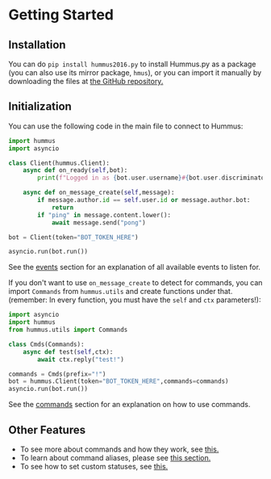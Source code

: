 # Getting Started

## Installation

You can do `pip install hummus2016.py` to install Hummus.py as a package (you can also use its mirror package, `hmus`), or you can import it manually by downloading the files at [the GitHub repository.](https://github.com/LG125YT/Hummus.py)

## Initialization

You can use the following code in the main file to connect to Hummus:
```py
import hummus
import asyncio

class Client(hummus.Client):
	async def on_ready(self,bot):
		print(f"Logged in as {bot.user.username}#{bot.user.discriminator}")

	async def on_message_create(self,message):
		if message.author.id == self.user.id or message.author.bot:
			return
		if "ping" in message.content.lower():
			await message.send("pong")

bot = Client(token="BOT_TOKEN_HERE")

asyncio.run(bot.run())
```

See the [events](features/events.md) section for an explanation of all available events to listen for.

If you don't want to use `on_message_create` to detect for commands, you can import `Commands` from `hummus.utils` and create functions under that. (remember: In every function, you must have the `self` and `ctx` parameters!):

```py
import asyncio
import hummus
from hummus.utils import Commands

class Cmds(Commands):
	async def test(self,ctx):
		await ctx.reply("test!")

commands = Cmds(prefix="!")
bot = hummus.Client(token="BOT_TOKEN_HERE",commands=commands)
asyncio.run(bot.run())
```

See the [commands](features/commands.md) section for an explanation on how to use commands.

## Other Features

- To see more about commands and how they work, see [this.](features/commands.md)
- To learn about command aliases, please see [this section.](utilities/aliases.md)
- To see how to set custom statuses, see [this.](utilities/statuses.md)
